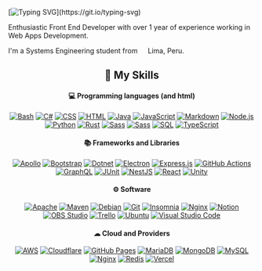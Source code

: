 
 [![Typing SVG](https://readme-typing-svg.herokuapp.com/?lines=Hello,+I'm+David.;Hola,+soy+David.;)](https://git.io/typing-svg)

<p> Enthusiastic Front End Developer with over 1 year of experience working in Web Apps Development.</p>
<p>I'm a Systems Engineering student from <img src="https://cdn-icons-png.flaticon.com/512/197/197563.png" width="13"/> Lima, Peru. </p>


<h2 align="center">🌱 My Skills</h2>

<h4 align="center">💻 Programming languages (and html)</h4>

<p align="center">
<a href="https://github.com/search?q=user%3ASammwyy1+language%3Abash"><img alt="Bash" src="https://img.shields.io/badge/Bash-121011.svg?logo=gnu-bash&logoColor=white"></a>
<a href="https://github.com/search?q=user%3ASammwyy1+language%3Acsharp"><img alt="C#" src="https://custom-icon-badges.demolab.com/badge/C%23-68217A.svg?logo=cs2&logoColor=white"></a>
<a href="https://github.com/search?q=user%3ASammwyy1+language%3Acss"><img alt="CSS" src="https://img.shields.io/badge/CSS-1572B6.svg?logo=css3&logoColor=white"></a>
<a href="https://github.com/search?q=user%3ASammwyy1+language%3Ahtml"><img alt="HTML" src="https://img.shields.io/badge/HTML-E34F26.svg?logo=html5&logoColor=white"></a>
<a href="https://github.com/search?q=user%3ASammwyy1+language%3Ajava"><img alt="Java" src="https://custom-icon-badges.demolab.com/badge/Java-007396.svg?logo=java&logoColor=white"></a>
<a href="https://github.com/search?q=user%3ASammwyy1+language%3Ajavascript"><img alt="JavaScript" src="https://img.shields.io/badge/JavaScript-F7DF1E.svg?logo=javascript&logoColor=black"></a>
<a href="https://github.com/search?q=user%3ASammwyy1+language%3Amarkdown"><img alt="Markdown" src="https://img.shields.io/badge/Markdown-000000.svg?logo=markdown&logoColor=white"></a>
<a href="https://github.com/search?q=user%3ASammwyy1+language%3Ajavascript"><img alt="Node.js" src="https://img.shields.io/badge/Node.js-43853D.svg?logo=node.js&logoColor=white"></a>
<a href="https://github.com/search?q=user%3ASammwyy1+language%3Apython"><img alt="Python" src="https://img.shields.io/badge/Python-14354C.svg?logo=python&logoColor=white"></a>
<a href="https://github.com/search?q=user%3ASammwyy1+language%3Arust"><img alt="Rust" src="https://img.shields.io/badge/Rust-000000.svg?logo=rust&logoColor=white"></a>
<a href="https://github.com/search?q=user%3ASammwyy1+language%3Asass"><img alt="Sass" src="https://img.shields.io/badge/Sass-CC6699.svg?logo=sass&logoColor=white"></a>
<a href="https://github.com/search?q=user%3ASammwyy1+language%3Asolidity"><img alt="Sass" src="https://img.shields.io/badge/Solidity-363636.svg?logo=solidity&logoColor=white"></a>
<a href="https://github.com/search?q=user%3ASammwyy1+language%3Asql"><img alt="SQL" src="https://custom-icon-badges.demolab.com/badge/SQL-025E8C.svg?logo=database&logoColor=white"></a>
<a href="https://github.com/search?q=user%3ASammwyy1+language%3AtypeScript"><img alt="TypeScript" src="https://img.shields.io/badge/TypeScript-007ACC.svg?logo=typescript&logoColor=white"></a>
</p>

<h4 align="center">📚 Frameworks and Libraries</h4>

<p align="center">
<a href="#"><img alt="Apollo" src="https://img.shields.io/badge/Apollo-311C87.svg?logo=apollo-graphql&logoColor=white"></a>
<a href="#"><img alt="Bootstrap" src="https://img.shields.io/badge/Bootstrap-7952B3.svg?logo=bootstrap&logoColor=white"></a>
<a href="#"><img alt="Dotnet" src="https://img.shields.io/badge/Dotnet-512BD4.svg?logo=dotnet&logoColor=white"></a>
<a href="#"><img alt="Electron" src="https://img.shields.io/badge/Electron-20232e.svg?logo=electron&logoColor=white"></a>
<a href="#"><img alt="Express.js" src="https://img.shields.io/badge/Express-404d59.svg?logo=express&logoColor=white"></a>
<a href="#"><img alt="GitHub Actions" src="https://img.shields.io/badge/GitHub%20Actions-2671E5.svg?logo=github%20actions&logoColor=white"></a>
<a href="#"><img alt="GraphQL" src="https://img.shields.io/badge/graphql-E10098.svg?logo=graphql&logoColor=white"></a>
<a href="#"><img alt="JUnit" src="https://custom-icon-badges.demolab.com/badge/JUnit-25A162.svg?logo=check-circle&logoColor=white"></a>
<a href="#"><img alt="NestJS" src="https://img.shields.io/badge/NestJS-E0234E.svg?logo=nestjs&logoColor=white"></a>
<a href="#"><img alt="React" src="https://img.shields.io/badge/React-61DAFB.svg?logo=react&logoColor=black"></a>
<a href="#"><img alt="Unity" src="https://img.shields.io/badge/Unity-000000.svg?logo=unity&logoColor=white"></a>
</p>

<h4 align="center">⚙ Software</h4>

<p align="center">
<a href="#"><img alt="Apache" src="https://img.shields.io/badge/Apache-D22128.svg?logo=apache&logoColor=white"></a>
<a href="#"><img alt="Maven" src="https://img.shields.io/badge/Apache_Maven-C71A36.svg?logo=apache-maven&logoColor=white"></a>
<a href="#"><img alt="Debian" src="https://img.shields.io/badge/Debian-A81D33.svg?logo=debian&logoColor=white"></a>
<a href="#"><img alt="Git" src="https://img.shields.io/badge/Git-F05033.svg?logo=git&logoColor=white"></a>
<a href="#"><img alt="Insomnia" src="https://img.shields.io/badge/Insomnia-4000BF.svg?logo=insomnia&logoColor=white"></a>
<a href="#"><img alt="Nginx" src="https://img.shields.io/badge/Nginx-009639.svg?logo=nginx&logoColor=white"></a>
<a href="#"><img alt="Notion" src="https://img.shields.io/badge/Notion-010101.svg?logo=notion&logoColor=white"></a>
<a href="#"><img alt="OBS Studio" src="https://img.shields.io/badge/-OBS-302E31?logo=obs-studio&logoColor=white"></a>
<a href="#"><img alt="Trello" src="https://img.shields.io/badge/Trello-0052CC.svg?logo=trello&logoColor=white"></a>
<a href="#"><img alt="Ubuntu" src="https://img.shields.io/badge/Ubuntu-E95420.svg?logo=ubuntu&logoColor=white"></a>
<a href="#"><img alt="Visual Studio Code" src="https://img.shields.io/badge/Visual%20Studio%20Code-0078d7.svg?logo=visual-studio-code&logoColor=white"></a>
</p>

<h4 align="center">☁ Cloud and Providers</h4>

<p align="center">
<a href="#"><img alt="AWS" src="https://img.shields.io/badge/AWS-232F3E.svg?logo=amazon-aws&logoColor=white"></a>
<a href="#"><img alt="Cloudflare" src="https://img.shields.io/badge/Cloudflare-F38020.svg?logo=cloudflare&logoColor=white"></a>
<a href="#"><img alt="GitHub Pages" src="https://img.shields.io/badge/GitHub%20Pages-327FC7.svg?logo=github&logoColor=white"></a>
<a href="#"><img alt="MariaDB" src="https://img.shields.io/badge/MariaDB-003545.svg?logo=mariadb&logoColor=white"></a>
<a href="#"><img alt="MongoDB" src="https://img.shields.io/badge/MongoDB-47A248.svg?logo=mongodb&logoColor=white"></a>
<a href="#"><img alt="MySQL" src="https://img.shields.io/badge/MySQL-00f.svg?logo=mysql&logoColor=white"></a>
<a href="#"><img alt="Nginx" src="https://img.shields.io/badge/Nginx-009639.svg?logo=nginx&logoColor=white"></a>
<a href="#"><img alt="Redis" src="https://img.shields.io/badge/Redis-DC382D.svg?logo=redis&logoColor=white"></a>
<a href="#"><img alt="Vercel" src="https://img.shields.io/badge/Vercel-000000.svg?logo=vercel&logoColor=white"></a>
</p>

<br/>

<br/>  
